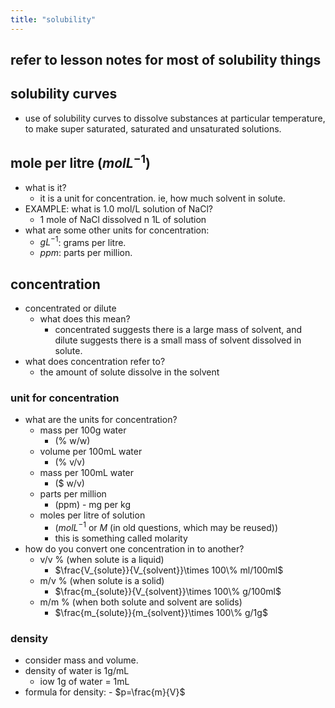 ```yaml
---
title: "solubility"
---
```


## refer to lesson notes for most of solubility things

## solubility curves

- use of solubility curves to dissolve substances at particular temperature, to make super saturated, saturated and unsaturated solutions.

## mole per litre ($molL^{-1}$)

- what is it?
  - it is a unit for concentration. ie, how much solvent in solute.
- EXAMPLE: what is 1.0 mol/L solution of NaCl?
  - 1 mole of NaCl dissolved n 1L of solution
- what are some other units for concentration:
  - $gL^{-1}$: grams per litre.
  - $ppm$: parts per million.

## concentration

- concentrated or dilute
  - what does this mean?
    - concentrated suggests there is a large mass of solvent, and dilute suggests there is a small mass of solvent dissolved in solute.
- what does concentration refer to?
  - the amount of solute dissolve in the solvent

### unit for concentration

- what are the units for concentration?
  - mass per 100g water
    - (% w/w)
  - volume per 100mL water
    - (% v/v)
  - mass per 100mL water
    - ($ w/v)
  - parts per million
    - (ppm) - mg per kg
  - moles per litre of solution
    - ($molL^{-1}$ or $M$ (in old questions, which may be reused))
    - this is something called molarity
- how do you convert one concentration in to another?
  - v/v % (when solute is a liquid)
    - $\frac{V_{solute}}{V_{solvent}}\times 100\% ml/100ml$
  - m/v % (when solute is a solid)
    - $\frac{m_{solute}}{V_{solvent}}\times 100\% g/100ml$
  - m/m % (when both solute and solvent are solids)
    - $\frac{m_{solute}}{m_{solvent}}\times 100\% g/1g$

### density

- consider mass and volume.
- density of water is 1g/mL
  - iow 1g of water = 1mL
- formula for density: - $p=\frac{m}{V}$
